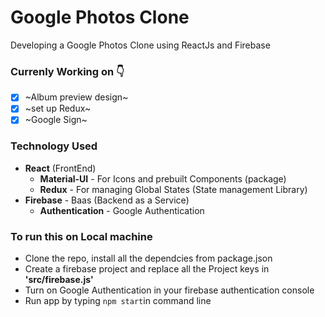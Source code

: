 # Google Photos Clone
Developing a Google Photos Clone using ReactJs and Firebase

### Currenly Working on 👇 
- [x] ~Album preview design~
- [x] ~set up Redux~
- [x] ~Google Sign~

### Technology Used
* **React** (FrontEnd)
   * **Material-UI** - For Icons and prebuilt Components (package)
   * **Redux** - For managing Global States (State management Library)
* **Firebase** - Baas (Backend as a Service)
    * **Authentication** - Google Authentication


### To run this on Local machine
* Clone the repo, install all the dependcies from package.json
* Create a firebase project and replace all the Project keys in **'src/firebase.js'**
* Turn on Google Authentication in your firebase authentication console
* Run app by typing `npm start`in command line